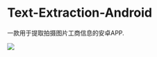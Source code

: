 # Text-Extraction-Android
一款用于提取拍摄图片工商信息的安卓APP.     


<img src="https://github.com/Elderkly/ImgRepository/blob/master/Text-Extraction-Android/1.gif"/>
